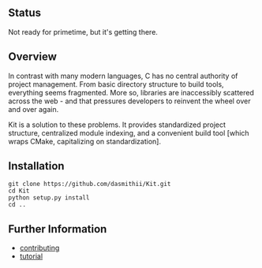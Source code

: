 ## Status
Not ready for primetime, but it's getting there.




## Overview
In contrast with many modern languages, C has no central authority of project management. From basic directory structure to build tools, everything seems fragmented. More so, libraries are inaccessibly scattered across the web - and that pressures developers to reinvent the wheel over and over again.

Kit is a solution to these problems. It provides standardized project structure, centralized module indexing, and a convenient build tool [which wraps CMake, capitalizing on standardization].



## Installation
```
git clone https://github.com/dasmithii/Kit.git
cd Kit
python setup.py install
cd ..
```



## Further Information
- [contributing](documentation/contributing.md)
- [tutorial](documentation/tutorial.md)